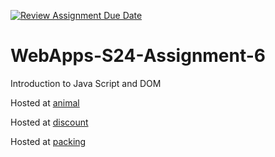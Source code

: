 [![Review Assignment Due Date](https://classroom.github.com/assets/deadline-readme-button-24ddc0f5d75046c5622901739e7c5dd533143b0c8e959d652212380cedb1ea36.svg)](https://classroom.github.com/a/1Z6dGCon)
# WebApps-S24-Assignment-6
Introduction to Java Script and DOM

Hosted at [animal](https://44-563-web-apps-s24.github.io/44563-webapps-s24-assignment6-spraneeth28/animal.html)

Hosted at [discount](https://44-563-web-apps-s24.github.io/44563-webapps-s24-assignment6-spraneeth28/discount.html)

Hosted at [packing](https://44-563-web-apps-s24.github.io/44563-webapps-s24-assignment6-spraneeth28/packing.html)

